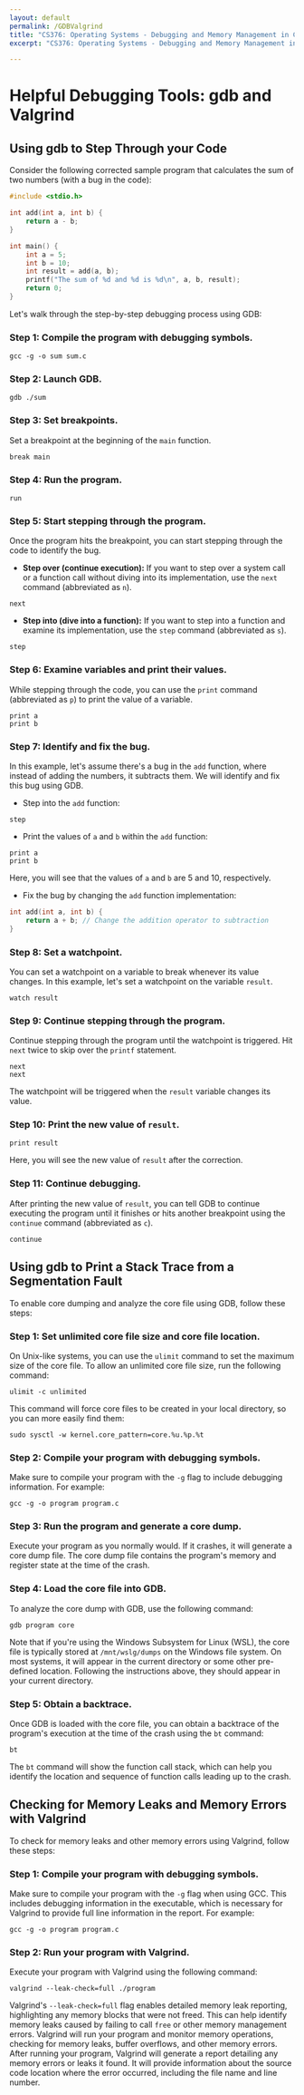 ```yaml
---
layout: default
permalink: /GDBValgrind
title: "CS376: Operating Systems - Debugging and Memory Management in C with GDB and Valgrind"
excerpt: "CS376: Operating Systems - Debugging and Memory Management in C with GDB and Valgrind"

---
```


# Helpful Debugging Tools: gdb and Valgrind

## Using gdb to Step Through your Code

Consider the following corrected sample program that calculates the sum of two numbers (with a bug in the code):

```c
#include <stdio.h>

int add(int a, int b) {
    return a - b;
}

int main() {
    int a = 5;
    int b = 10;
    int result = add(a, b);
    printf("The sum of %d and %d is %d\n", a, b, result);
    return 0;
}
```

Let's walk through the step-by-step debugging process using GDB:

### Step 1: Compile the program with debugging symbols.
```
gcc -g -o sum sum.c
```

### Step 2: Launch GDB.
```
gdb ./sum
```

### Step 3: Set breakpoints.
Set a breakpoint at the beginning of the `main` function.
```
break main
```

### Step 4: Run the program.
```
run
```

### Step 5: Start stepping through the program.
Once the program hits the breakpoint, you can start stepping through the code to identify the bug.

- **Step over (continue execution):**
If you want to step over a system call or a function call without diving into its implementation, use the `next` command (abbreviated as `n`).
```
next
```

- **Step into (dive into a function):**
If you want to step into a function and examine its implementation, use the `step` command (abbreviated as `s`).
```
step
```

### Step 6: Examine variables and print their values.
While stepping through the code, you can use the `print` command (abbreviated as `p`) to print the value of a variable.
```
print a
print b
```

### Step 7: Identify and fix the bug.
In this example, let's assume there's a bug in the `add` function, where instead of adding the numbers, it subtracts them. We will identify and fix this bug using GDB.

- Step into the `add` function:
```
step
```

- Print the values of `a` and `b` within the `add` function:
```
print a
print b
```

Here, you will see that the values of `a` and `b` are 5 and 10, respectively.

- Fix the bug by changing the `add` function implementation:
```c
int add(int a, int b) {
    return a + b; // Change the addition operator to subtraction
}
```

### Step 8: Set a watchpoint.
You can set a watchpoint on a variable to break whenever its value changes. In this example, let's set a watchpoint on the variable `result`.
```
watch result
```

### Step 9: Continue stepping through the program.
Continue stepping through the program until the watchpoint is triggered. Hit `next` twice to skip over the `printf` statement.
```
next
next
```

The watchpoint will be triggered when the `result` variable changes its value.

### Step 10: Print the new value of `result`.
```
print result
```

Here, you will see the new value of `result` after the correction.

### Step 11: Continue debugging.
After printing the new value of `result`, you can tell GDB to continue executing the program until it finishes or hits another breakpoint using the `continue` command (abbreviated as `c`).
```
continue
```

## Using gdb to Print a Stack Trace from a Segmentation Fault

To enable core dumping and analyze the core file using GDB, follow these steps:

### Step 1: Set unlimited core file size and core file location.
On Unix-like systems, you can use the `ulimit` command to set the maximum size of the core file. To allow an unlimited core file size, run the following command:
```
ulimit -c unlimited
```

This command will force core files to be created in your local directory, so you can more easily find them:

```
sudo sysctl -w kernel.core_pattern=core.%u.%p.%t 
```

### Step 2: Compile your program with debugging symbols.
Make sure to compile your program with the `-g` flag to include debugging information. For example:
```
gcc -g -o program program.c
```

### Step 3: Run the program and generate a core dump.
Execute your program as you normally would. If it crashes, it will generate a core dump file. The core dump file contains the program's memory and register state at the time of the crash.

### Step 4: Load the core file into GDB.
To analyze the core dump with GDB, use the following command:
```
gdb program core
```

Note that if you're using the Windows Subsystem for Linux (WSL), the core file is typically stored at `/mnt/wslg/dumps` on the Windows file system. On most systems, it will appear in the current directory or some other pre-defined location.  Following the instructions above, they should appear in your current directory.

### Step 5: Obtain a backtrace.
Once GDB is loaded with the core file, you can obtain a backtrace of the program's execution at the time of the crash using the `bt` command:
```
bt
```

The `bt` command will show the function call stack, which can help you identify the location and sequence of function calls leading up to the crash.

## Checking for Memory Leaks and Memory Errors with Valgrind

To check for memory leaks and other memory errors using Valgrind, follow these steps:

### Step 1: Compile your program with debugging symbols.
Make sure to compile your program with the `-g` flag when using GCC. This includes debugging information in the executable, which is necessary for Valgrind to provide full line information in the report. For example:
```
gcc -g -o program program.c
```

### Step 2: Run your program with Valgrind.
Execute your program with Valgrind using the following command:
```
valgrind --leak-check=full ./program
```

Valgrind's `--leak-check=full` flag enables detailed memory leak reporting, highlighting any memory blocks that were not freed. This can help identify memory leaks caused by failing to call `free` or other memory management errors.  Valgrind will run your program and monitor memory operations, checking for memory leaks, buffer overflows, and other memory errors.  After running your program, Valgrind will generate a report detailing any memory errors or leaks it found. It will provide information about the source code location where the error occurred, including the file name and line number.
